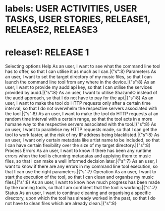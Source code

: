 # labels: USER ACTIVITIES, USER TASKS, USER STORIES, RELEASE1, RELEASE2, RELEASE3
# release1: RELEASE 1
Selecting options
    Help
        As an user, I want to see what the command line tool has to offer, so that I can utilise it as much as I can.|{"s":8}
    Parameters
        As an user, I want to set the target directory of my music files, so that I can launch the command line tool from any where in the device.|{"s":8}
        As an user, I want to provide my audd api key, so that I can utilise the services provided by audd.|{"s":8}
        As an user, I want to utilise ShazamIO instead of the audd approach, so that I do not have to pay for the api.|{"s":8}
        As an user, I want to make the tool do HTTP requests only after a certain time interval, so that I do not overwhelm the respective servers associated with the tool.|{"s":8}
        As an user, I want to make the tool do HTTP requests at an random time interval with a certain range, so that the tool acts in a more humane way to the respective servers associated with the tool.|{"s":8}
        As an user, I want to  parallelise my HTTP requests made, so that I can get the tool to work faster, at the risk of my IP address being blacklisted.|{"s":8}
        As an user, I want only certain metadata like artist name to be included, so that I can have certain flexibility over the size of my target directory.|{"s":8}
Process 
    Errors
        As an user, I want to know if there has been any runtime errors when the tool is churning metadatas and applying them to music files, so that I can make a well informed decision later.|{"s":7}
        As an user, I want to know if there are any errors in my command line tool execution, so that I can use the right parameters.|{"s":7}
    Operation
        As an user, I want to start the execution of the tool, so that I can clean and organise my music files.|{"s":8}
        As an user, I want to know how much progress has been made by the running tools, so that I am confident that the tool is working.|{"s":7}
    Status
        As an user, I want to continue cleaning and organising a specific directory, upon which the tool has already worked in the past, so that I do not have to clean files which are already clean.|{"s":8}

